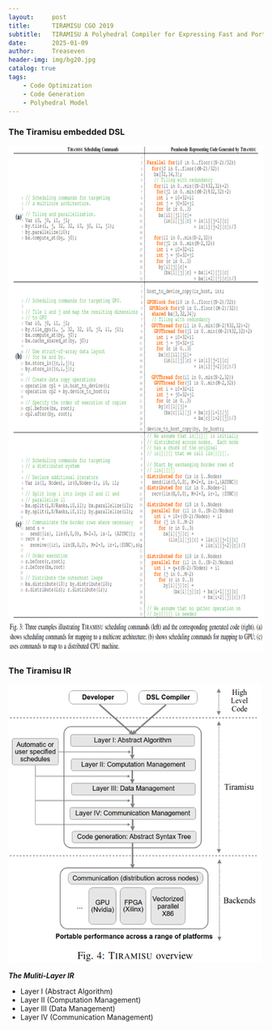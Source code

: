 ```yaml
---
layout:     post
title:      TIRAMISU CGO 2019
subtitle:   TIRAMISU A Polyhedral Compiler for Expressing Fast and Portable Code
date:       2025-01-09
author:     Treaseven
header-img: img/bg20.jpg
catalog: true
tags:
    - Code Optimization
    - Code Generation
    - Polyhedral Model
---
```


### The Tiramisu embedded DSL

<img width="1000" height="1000" src="/img/post-tiramisu-example.png"/>

### The Tiramisu IR

<img width="500" height="550" src="/img/post-tiramisu-overview.png"/>

***The Muliti-Layer IR***
- Layer I (Abstract Algorithm)
- Layer II (Computation Management)
- Layer III (Data Management)
- Layer IV (Communication Management)